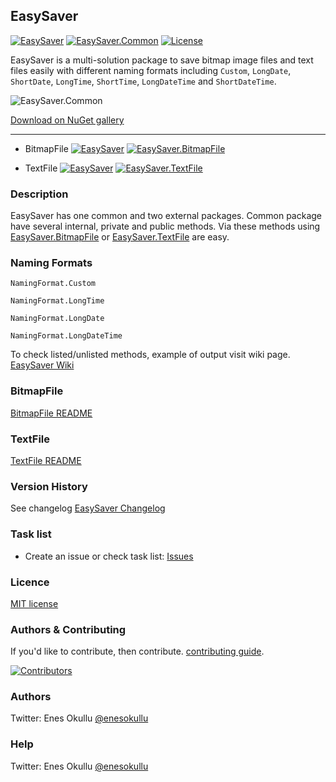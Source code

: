 ## EasySaver
[![EasySaver](https://img.shields.io/nuget/v/EasySaver.Common.svg)](https://www.nuget.org/packages/EasySaver.Common/) [![EasySaver.Common](https://img.shields.io/nuget/dt/EasySaver.Common.svg)](https://www.nuget.org/packages/EasySaver.Common/) [![License](https://img.shields.io/github/license/meokullu/EasySaver.svg)](https://github.com/meokullu/EasySaver/blob/master/LICENSE)

EasySaver is a multi-solution package to save bitmap image files and text files easily with different naming formats including `Custom`, `LongDate`, `ShortDate`, `LongTime`, `ShortTime`, `LongDateTime` and `ShortDateTime`.

![EasySaver.Common](https://github.com/meokullu/EasySaver/assets/4971757/14a08083-5db9-4a28-b578-2964ab52a1d2)

[Download on NuGet gallery](https://www.nuget.org/packages/EasySaver/)

***
* BitmapFile
[![EasySaver](https://img.shields.io/nuget/v/EasySaver.BitmapFile.svg)](https://www.nuget.org/packages/EasySaver.BitmapFile/) [![EasySaver.BitmapFile](https://img.shields.io/nuget/dt/EasySaver.BitmapFile.svg)](https://www.nuget.org/packages/EasySaver.BitmapFile/)

* TextFile
[![EasySaver](https://img.shields.io/nuget/v/EasySaver.TextFile.svg)](https://www.nuget.org/packages/EasySaver.TextFile/) [![EasySaver.TextFile](https://img.shields.io/nuget/dt/EasySaver.TextFile.svg)](https://www.nuget.org/packages/EasySaver.TextFile/)

### Description

EasySaver has one common and two external packages. Common package have several internal, private and public methods. Via these methods using [EasySaver.BitmapFile](https://github.com/meokullu/EasySaver/tree/master/EasySaver.BitmapFile) or [EasySaver.TextFile](https://github.com/meokullu/EasySaver/tree/master/EasySaver.TextFile) are easy.

### Naming Formats

```
NamingFormat.Custom
```

```
NamingFormat.LongTime
```

```
NamingFormat.LongDate
```

```
NamingFormat.LongDateTime
```

To check listed/unlisted methods, example of output visit wiki page. [EasySaver Wiki](https://github.com/meokullu/EasySaver/wiki)

### BitmapFile
[BitmapFile README](https://github.com/meokullu/EasySaver/tree/master/EasySaver.BitmapFile/README.md)

### TextFile
[TextFile README](https://github.com/meokullu/EasySaver/tree/master/EasySaver.TextFile/README.md)

### Version History
See changelog [EasySaver Changelog](https://github.com/meokullu/EasySaver/blob/master/CHANGELOG.md)

### Task list
* Create an issue or check task list: [Issues](https://github.com/meokullu/EasySaver/issues)

### Licence
[MIT license](https://github.com/meokullu/EasySaver/blob/master/LICENSE)

### Authors & Contributing

If you'd like to contribute, then contribute. [contributing guide](https://github.com/meokullu/EasySaver/blob/master/CONTRIBUTING.md).

[![Contributors](https://contrib.rocks/image?repo=meokullu/EasySaver)](https://github.com/meokullu/EasySaver/graphs/contributors)

### Authors
Twitter: Enes Okullu [@enesokullu](https://twitter.com/EnesOkullu)

### Help
Twitter: Enes Okullu [@enesokullu](https://twitter.com/EnesOkullu)
